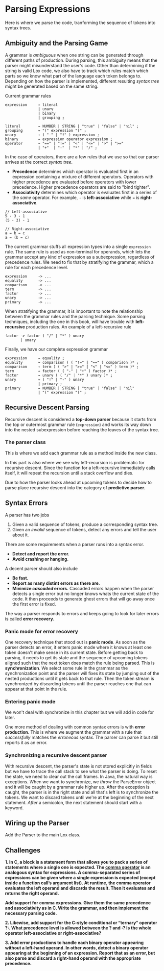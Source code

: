# Parsing Expressions

Here is where we parse the code, tranforming the sequence of tokens into syntax trees.

## Ambiguity and the Parsing Game

A grammar is _ambiguous_ when one string can be generated through different paths of production.
During parsing, this ambiguity means that the parser might misunderstand the user's code.
Other than determining if the string is valid Lox code, we also have to track which rules match which parts so we know what part of the language each token belongs to.
Depending on how the parser is implemented, different resulting _syntax tree_ might be generated based on the same string.

Current grammar rules

```BNF
expression     → literal
               | unary
               | binary
               | grouping ;

literal        → NUMBER | STRING | "true" | "false" | "nil" ;
grouping       → "(" expression ")" ;
unary          → ( "-" | "!" ) expression ;
binary         → expression operator expression ;
operator       → "==" | "!=" | "<" | "<=" | ">" | ">="
               | "+"  | "-"  | "*" | "/" ;
```

In the case of operators, there are a few rules that we use so that our parser arrives at the correct _syntax tree_.

- **Precedence** determines which operator is evaluated first in an expression containing a mixture of different operators. Operators with higher precedence are evaluated before operators with lower precedence. Higher precedence operators are said to "bind tighter".
- **Associativity** determines which operator is evaluates first in a series of the _same_ operator. For example, `-` is **left-associative** while `=` is **right-associative**.

```lox
// Left-associative
5 - 3 - 1
(5 - 3) - 1

// Right-associative
a = b = c
a = (b = c)
```

The current grammar stuffs all expression types into a single `expression` rule. The same rule is used as non-terminal for operands, which lets the grammar accept any kind of expression as a subexpression, regardless of precedence rules.
We need to fix that by stratifying the grammar, which a rule for each precedence level.

```BNF
expression     -> ...
equality       -> ...
comparison     -> ...
term           -> ...
factor         -> ...
unary          -> ...
primary        -> ...
```

When stratifying the grammar, it is important to note the relationship between the grammar rules and the parsing technique.
Some parsing techniques, including the one in this book, will have trouble with **left-recursive** production rules.
An example of a left-recursive rule

```BNF
factor -> factor ( "/" | "*" ) unary
       | unary
```

Finally, we have our complete expression grammar

```BNF
expression     → equality ;
equality       → comparison ( ( "!=" | "==" ) comparison )* ;
comparison     → term ( ( ">" | ">=" | "<" | "<=" ) term )* ;
term           → factor ( ( "-" | "+" ) factor )* ;
factor         → unary ( ( "/" | "*" ) unary )* ;
unary          → ( "!" | "-" ) unary
               | primary ;
primary        → NUMBER | STRING | "true" | "false" | "nil"
               | "(" expression ")" ;
```

## Recursive Descent Parsing

Recursive descent is considered a **top-down parser** because it starts from the top or outermost grammar rule (`expression`) and works its way down into the nested subexpression before reaching the leaves of the syntax tree.

### The parser class

This is where we add each grammar rule as a method inside the new class.

In this part is also where we see why left-recursion is problematic for recursive descent. Since the function for a left-recursive immediately calls itself, it will repeat the recursion until a stack overflow and dies.

Due to how the parser looks ahead at upcoming tokens to decide how to parse place recursive descent into the category of **predictive parser**.

## Syntax Errors

A parser has two jobs

1. Given a valid sequence of tokens, produce a corresponding syntax tree.
2. Given an _invalid_ sequence of tokens, detect any errors and tell the user about it.

There are some requirements when a parser runs into a syntax error.

- **Detect and report the error.**
- **Avoid crashing or hanging.**

A decent parser should also include

- **Be fast.**
- **Report as many distint errors as there are.**
- **Minimize _cascaded_ errors.** Cascaded errors happen when the parser detects a single error but no longer knows whats the current state of the code. It then proceeds to generate ghost errors that will go away once the first error is fixed.

The way a parser responds to errors and keeps going to look for later errors is called **error recovery**.

### Panic mode for error recovery

One recovery technique that stood out is **panic mode**. As soon as the parser detects an error, it enters panic mode where it knows at least one token doesn't make sense in its current state.
Before getting back to parsing, it needs to get its state and the sequence of upcoming tokens aligned such that the next token does match the rule being parsed. This is **synchronization**.
We select some rule in the grammar as the synchronization point and the parser will fixes its state by jumping out of the nested productions until it gets back to that rule. Then the token stream is synchronized by discarding tokens until the parser reaches one that can appear at that point in the rule.

### Entering panic mode

We won't deal with synchronize in this chapter but we will add in code for later.

One more method of dealing with common syntax errors is with **error production**. This is where we augment the grammar with a rule that _successfully_ matches the _erroneous_ syntax. The parser can parse it but still reports it as an error.

### Synchronizing a recursive descent parser

With recursive descent, the parser's state is not stored explicitly in fields but we have to trace the call stack to see what the parser is doing. To reset the state, we need to clear out the call frames.
In Java, the natural way is exceptions. When we want to synchronize, we _throw_ the ParseError object and it will be caught by a grammar rule higher up.
After the exception is caught, the parser is in the right state and all that's left is to synchronize the tokens.
We want to discard tokens until we're at the beginning of the next statement. _After_ a semicolon, the next statement should start with a keyword.

## Wiring up the Parser

Add the Parser to the main Lox class.

## Challenges

**1. In C, a block is a statement form that allows you to pack a series of statements where a single one is expected. The [comma operator](https://en.wikipedia.org/wiki/Comma_operator) is an analogous syntax for expressions. A comma-separated series of expressions can be given where a single expression is expected (except inside a function call’s argument list). At runtime, the comma operator evaluates the left operand and discards the result. Then it evaluates and returns the right operand.**

**Add support for comma expressions. Give them the same precedence and associativity as in C. Write the grammar, and then implement the necessary parsing code.**

**2. Likewise, add support for the C-style conditional or “ternary” operator ?:. What precedence level is allowed between the ? and :? Is the whole operator left-associative or right-associative?**

**3. Add error productions to handle each binary operator appearing without a left-hand operand. In other words, detect a binary operator appearing at the beginning of an expression. Report that as an error, but also parse and discard a right-hand operand with the appropriate precedence.**
